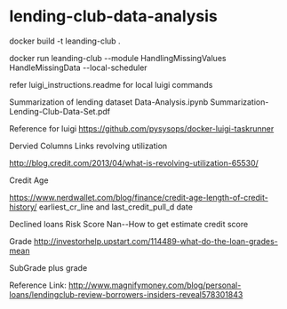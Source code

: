 # lending-club-data-analysis

docker build  -t leanding-club .

docker run leanding-club  --module HandlingMissingValues  HandleMissingData  --local-scheduler

refer luigi_instructions.readme for local luigi commands


Summarization of lending dataset
Data-Analysis.ipynb
Summarization-Lending-Club-Data-Set.pdf



Reference for luigi 
https://github.com/pysysops/docker-luigi-taskrunner




Dervied Columns Links
revolving utilization

http://blog.credit.com/2013/04/what-is-revolving-utilization-65530/

Credit Age

https://www.nerdwallet.com/blog/finance/credit-age-length-of-credit-history/
earliest_cr_line and last_credit_pull_d date


Declined loans
Risk Score Nan--How to get estimate credit score

Grade
http://investorhelp.upstart.com/114489-what-do-the-loan-grades-mean

SubGrade plus grade

Reference Link:
http://www.magnifymoney.com/blog/personal-loans/lendingclub-review-borrowers-insiders-reveal578301843
